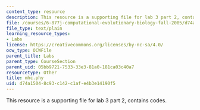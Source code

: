 ```yaml
---
content_type: resource
description: This resource is a supporting file for lab 3 part 2, contains codes.
file: /courses/6-877j-computational-evolutionary-biology-fall-2005/d74a15048c93c142c1afe4b3e14190f5_mhc.phy
file_type: text/plain
learning_resource_types:
- Labs
license: https://creativecommons.org/licenses/by-nc-sa/4.0/
ocw_type: OCWFile
parent_title: Labs
parent_type: CourseSection
parent_uid: 05bb9721-7533-33e3-81a0-181ca03c40a7
resourcetype: Other
title: mhc.phy
uid: d74a1504-8c93-c142-c1af-e4b3e14190f5
---
```

This resource is a supporting file for lab 3 part 2, contains codes.